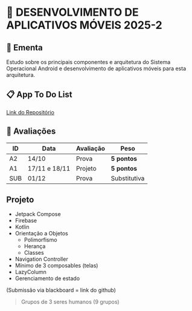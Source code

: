 # 🤖 DESENVOLVIMENTO DE APLICATIVOS MÓVEIS 2025-2

## 📕 Ementa

Estudo sobre os principais componentes e arquitetura do Sistema Operacional Android e desenvolvimento de aplicativos móveis para
esta arquitetura.

## 📋 App To Do List
[Link do Repositório](https://github.com/oguscaetano/todo-list-android)

## 🎯 Avaliações

ID | Data | Avaliação | Peso
---|------|-----------|-----
A2 | 14/10 | Prova | **5 pontos**
A1 | 17/11 e 18/11 | Projeto | **5 pontos**
SUB | 01/12 | Prova | Substitutiva


## Projeto

- Jetpack Compose
- Firebase
- Kotlin
- Orientação a Objetos
  - Polimorfismo
  - Herança
  - Classes
- Navigation Controller
- Mínimo de 3 composables (telas)
- LazyColumn 
- Gerenciamento de estado

(Submissão via blackboard = link do github)

> Grupos de 3 seres humanos
(9 grupos)
